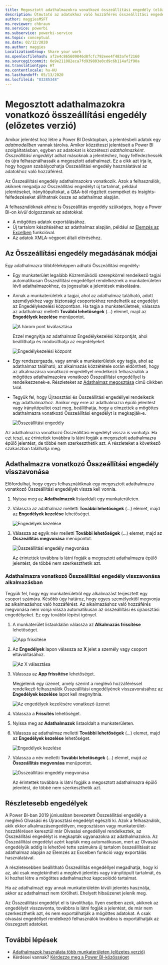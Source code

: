 ```yaml
---
title: Megosztott adathalmazokra vonatkozó összeállítási engedély (előzetes verzió)
description: Útmutató az adatokhoz való hozzáférés összeállítási engedéllyel való szabályozásához.
author: maggiesMSFT
ms.reviewer: chbraun
ms.service: powerbi
ms.subservice: powerbi-service
ms.topic: conceptual
ms.date: 02/12/2020
ms.author: maggies
LocalizationGroup: Share your work
ms.openlocfilehash: af2e4c865609846d8fcfc792eee4f483afef2160
ms.sourcegitcommit: 0e9e211082eca7fd939803e0cd9c6b114af2f90a
ms.translationtype: HT
ms.contentlocale: hu-HU
ms.lasthandoff: 05/13/2020
ms.locfileid: "83285348"
---
```

# <a name="build-permission-for-shared-datasets-preview"></a>Megosztott adathalmazokra vonatkozó összeállítási engedély (előzetes verzió)

Amikor jelentést hoz létre a Power BI Desktopban, a jelentésbeli adatok egy *adatmodellben* vannak tárolva. Amikor közzéteszi jelentéseit a Power BI szolgáltatásban, egyben az adatokat is közzéteszi *adathalmazként*. *Összeállítási engedélyt* adhat másoknak a jelentéshez, hogy felfedezhessék és újra felhasználhassák a megosztott adathalmazt. Ez a cikk azt írja le, hogy hogyan szabályozhatja Összeállítási engedély használatával az adatokhoz való hozzáférést.

Az Összeállítási engedély adathalmazokra vonatkozik. Azok a felhasználók, akiknek megadja az Összeállítási engedélyt új tartalmat, például jelentéseket, irányítópultokat, a Q&A-ból rögzített csempéket és Insights-felfedezéseket állíthatnak össze az adathalmaz alapján. 

A felhasználóknak ahhoz is Összeállítás engedély szükséges, hogy a Power BI-on *kívül* dolgozzanak az adatokkal:

- A mögöttes adatok exportálásához.
- Új tartalom készítéséhez az adathalmaz alapján, például az [Elemzés az Excelben](../collaborate-share/service-analyze-in-excel.md) funkcióval.
- Az adatok XMLA-végpont általi eléréséhez.

## <a name="ways-to-give-build-permission"></a>Az Összeállítási engedély megadásának módjai

Egy adathalmazra többféleképpen adható Összeállítási engedély:

- Egy munkaterület legalább Közreműködő szerepkörrel rendelkező tagjai automatikusan Összeállítási engedéllyel rendelkeznek a munkaterületen lévő adathalmazokhoz, és jogosultak a jelentések másolására.
 
- Annak a munkaterületek a tagjai, ahol az adathalmaz található, adott személyekhez vagy biztonsági csoportokhoz rendelhetik az engedélyt az Engedélykezelési központban. Ha tagja a munkaterületnek, válassza az adathalmaz melletti **További lehetőségek** (...) elemet, majd az **Engedélyek kezelése** menüpontot.

    ![A három pont kiválasztása](media/service-datasets-build-permissions/power-bi-dataset-permissions-new-look.png)

    Ezzel megnyitja az adathalmaz Engedélykezelési központját, ahol beállíthatja és módosíthatja az engedélyeket.

    ![Engedélykezelési központ](media/service-datasets-build-permissions/power-bi-dataset-remove-permissions-no-callouts.png)

- Egy rendszergazda, vagy annak a munkaterületek egy tagja, ahol az adathalmaz található, az alkalmazás közzététele során eldöntheti, hogy az alkalmazásra vonatkozó engedéllyel rendelkező felhasználók a mögöttes adathalmazokra vonatkozó Összeállítási engedéllyel is rendelkezzenek-e. Részleteket az [Adathalmaz megosztása](service-datasets-share.md) című cikkben talál.

- Tegyük fel, hogy Újraosztási és Összeállítási engedéllyel rendelkezik egy adathalmazhoz. Amikor egy erre az adathalmazra épülő jelentést vagy irányítópultot oszt meg, beállíthatja, hogy a címzettek a mögöttes adathalmazra vonatkozó Összeállítási engedélyt is megkapják-e.

    ![Összeállítási engedély](media/service-datasets-build-permissions/power-bi-share-report-allow-users.png)

Az adathalmazra vonatkozó Összeállítási engedélyt vissza is vonhatja. Ha ezt teszi, az érintettek továbbra is látni fogják a megosztott adathalmazra épülő jelentést, de többé nem szerkeszthetik azt. A részleteket a következő szakaszban találhatja meg.

## <a name="remove-build-permission-for-a-dataset"></a>Adathalmazra vonatkozó Összeállítási engedély visszavonása

Előfordulhat, hogy egyes felhasználóknak egy megosztott adathalmazra vonatkozó Összeállítási engedélyét vissza kell vonnia. 

1. Nyissa meg az **Adathalmazok** listaoldalt egy munkaterületen. 
1. Válassza az adathalmaz melletti **További lehetőségek** (...) elemet, majd az **Engedélyek kezelése** lehetőséget.

    ![Engedélyek kezelése](media/service-datasets-build-permissions/power-bi-dataset-permissions-new-look.png)

1. Válassza az egyik név melletti **További lehetőségek** (...) elemet, majd az **Összeállítás megvonása** menüpontot.

    ![Összeállítási engedély megvonása](media/service-datasets-build-permissions/power-bi-dataset-remove-build-permissions.png)

    Az érintettek továbbra is látni fogják a megosztott adathalmazra épülő jelentést, de többé nem szerkeszthetik azt.

### <a name="remove-build-permission-for-a-dataset-in-an-app"></a>Adathalmazra vonatkozó Összeállítási engedély visszavonása alkalmazásban

Tegyük fel, hogy egy munkaterületről egy alkalmazást terjesztett egy csoport számára. Később úgy határoz, hogy egyes személyektől megvonja az alkalmazáshoz való hozzáférést. Az alkalmazáshoz való hozzáférés megvonása nem vonja vissza automatikusan az összeállítási és újraosztási engedélyeket. Ez egy további lépést igényel. 

1. A munkaterület listaoldalán válassza az **Alkalmazás frissítése** lehetőséget. 

    ![App frissítése](media/service-datasets-build-permissions/power-bi-app-update.png)

1. Az **Engedélyek** lapon válassza az **X** jelet a személy vagy csoport eltávolításához. 

    ![Az X választása](media/service-datasets-build-permissions/power-bi-app-delete-user.png)
1. Válassza az **App frissítése** lehetőséget.

    Megjelenik egy üzenet, amely szerint a meglévő hozzáféréssel rendelkező felhasználók Összeállítási engedélyének visszavonásához az **Engedélyek kezelése** lapot kell megnyitnia. 

    ![Az engedélyek kezelésére vonatkozó üzenet](media/service-datasets-build-permissions/power-bi-dataset-app-remove-message.png)

1. Válassza a **Frissítés** lehetőséget.

1. Nyissa meg az **Adathalmazok** listaoldalt a munkaterületen. 
1. Válassza az adathalmaz melletti **További lehetőségek** (...) elemet, majd az **Engedélyek kezelése** lehetőséget.

    ![Engedélyek kezelése](media/service-datasets-build-permissions/power-bi-dataset-permissions-new-look.png)

1. Válassza a név melletti **További lehetőségek** (...) elemet, majd az **Összeállítás megvonása** menüpontot.

    ![Összeállítási engedély megvonása](media/service-datasets-build-permissions/power-bi-dataset-remove-build-permissions.png)

    Az érintettek továbbra is látni fogják a megosztott adathalmazra épülő jelentést, de többé nem szerkeszthetik azt.

## <a name="more-granular-permissions"></a>Részletesebb engedélyek

A Power BI-ban 2019 júniusában bevezetett Összeállítási engedély a meglévő Olvasási és Újraosztási engedélyt egészíti ki. Azok a felhasználók, akik ekkor alkalmazásengedélyen, megosztáson vagy munkaterület-hozzáférésen keresztül már Olvasási engedéllyel rendelkeztek, az Összeállítási engedélyt is megkapták ugyanazokra az adathalmazokra. Az Összeállítási engedélyt azért kapták meg automatikusan, mert az Olvasási engedélyük addig is lehetővé tette számukra új tartalom összeállítását az adathalmaz alapján az Elemzés az Excelben funkció vagy exportálás használatával.

A részletesebben beállítható Összeállítás engedéllyel megadhatja, hogy ki az, aki csak megtekintheti a meglévő jelentés vagy irányítópult tartalmát, és ki hozhat létre a mögöttes adathalmazhoz kapcsolódó tartalmat.

Ha az adathalmazt egy annak munkaterületén kívüli jelentés használja, akkor az adathalmazt nem törölheti. Ehelyett hibaüzenet jelenik meg.

Az Összeállítási engedélyt el is távolíthatja. Ilyen esetben azok, akiknek az engedélyét visszavonta, továbbra is látni fogják a jelentést, de már nem szerkeszthetik azt, és nem exportálhatják a mögöttes adatokat. A csak olvasási engedéllyel rendelkező felhasználók továbbra is exportálhatják az összegzett adatokat. 

## <a name="next-steps"></a>További lépések

- [Adathalmazok használata több munkaterületen (előzetes verzió)](service-datasets-across-workspaces.md)
- Kérdései vannak? [Kérdezze meg a Power BI-közösséget](https://community.powerbi.com/)
